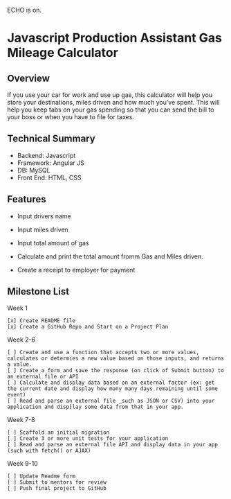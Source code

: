 ECHO is on.
# Javascript Production Assistant Gas Mileage Calculator 

## Overview 
If you use your car for work and use up gas, this calculator will help you store your destinations, miles driven and how much you've  spent. This will help you keep tabs on your gas spending so that you can send the bill to your boss or when you have to file for taxes.  


## Technical Summary

* Backend: Javascript
* Framework: Angular JS
* DB: MySQL
* Front End: HTML, CSS

## Features

* Input drivers name

* Input miles driven

* Input total amount of gas 

* Calculate and print the total amount fromm Gas and Miles driven. 

* Create a receipt to employer for payment

## Milestone List

Week 1

    [x] Create README file
    [x] Create a GitHub Repo and Start on a Project Plan

Week 2-6

    [ ] Create and use a function that accepts two or more values, calculates or determies a new value based on those inputs, and returns a value.
    [ ] Create a form and save the response (on click of Submit button) to an external file or API
    [ ] Calculate and display data based on an external factor (ex: get the current date and display how many many days remaining until some event)
    [ ] Read and parse an external file _such as JSON or CSV) into your application and disp[lay some data from that in your app.

    
Week 7-8

    [ ] Scaffold an initial migration
    [ ] Create 3 or more unit tests for your application
    [ ] Read and parse an external file API and display data in your app (such with fetch() or AJAX)
   
Week 9-10

    [ ] Update Readme form
    [ ] Submit to mentors for review 
    [ ] Push final project to GitHub



